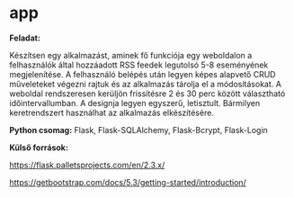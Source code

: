 # app

**Feladat:**

Készítsen egy alkalmazást, aminek fő funkciója egy weboldalon a felhasználók által hozzáadott RSS feedek legutolsó 5-8 eseményének megjelenítése. A felhasználó belépés után legyen képes alapvető CRUD műveleteket végezni rajtuk és az alkalmazás tárolja el a módosításokat. A weboldal rendszeresen kerüljön frissítésre 2 és 30 perc között választható időintervallumban. A designja legyen egyszerű, letisztult. Bármilyen keretrendszert használhat az alkalmazás elkészítésére.

**Python csomag:**
Flask,
Flask-SQLAlchemy,
Flask-Bcrypt,
Flask-Login

**Külső források:**

https://flask.palletsprojects.com/en/2.3.x/

https://getbootstrap.com/docs/5.3/getting-started/introduction/
